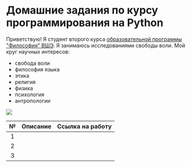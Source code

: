 # Домашние задания по курсу программирования на Python
Приветствую! Я студент второго курса [образовательной программы "Философия" ВШЭ](https://www.hse.ru/ba/phil/).
Я занимаюсь исследованиями свободы воли.
Мой круг научных интересов: 
- свобода воли
- философия языка
- этика
- религия
- физика
- психология
- антропологии

![](https://yandex.ru/images/search?pos=5&img_url=https%3A%2F%2Fjuicyecumenism.com%2Fwp-content%2Fuploads%2FAugustine-of-Hippo1.jpg&text=августин&rpt=simage)

№|Описание|Ссылка на работу
:---:|:---:|:---:
1| |
2| |
3| |
